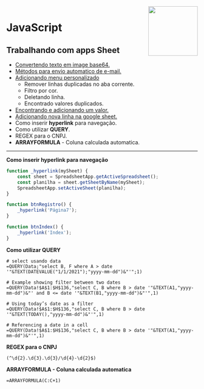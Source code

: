 <img src="https://i.ibb.co/M6nBBb0/mascote.png" align="right" width="130">

# JavaScript

## Trabalhando com apps Sheet

- [Convertendo texto em image base64.](https://github.com/JoseMateusCamargo/javascript/blob/main/apps-script/base64toBlob.js)
- [Métodos para envio automatico de e-mail.](https://github.com/JoseMateusCamargo/javascript/blob/main/apps-script/sendEmail.js)
- [Adicionando menu personalizado](https://github.com/JoseMateusCamargo/javascript/blob/main/apps-script/addMenu.js)
    - Remover linhas duplicadas no aba corrente.
    - Filtro por cor.
    - Deletando linha.
    - Encontrado valores duplicados.
- [Encontrando e adicionando um valor.](https://github.com/JoseMateusCamargo/javascript/blob/main/apps-script/findValue.js)
- [Adicionando nova linha na google sheet.](https://github.com/JoseMateusCamargo/javascript/blob/main/apps-script/addNewRow.js)
- Como inserir **hyperlink** para navegação.
- Como utilizar **QUERY**.
- REGEX para o CNPJ.
- **ARRAYFORMULA** - Coluna calculada automatica.

---

**Como inserir hyperlink para navegação**

```javascript
function _hyperlink(mySheet) {
    const sheet = SpreadsheetApp.getActiveSpreadsheet();
    const planilha = sheet.getSheetByName(mySheet);
    SpreadsheetApp.setActiveSheet(planilha);
}

function btnRegistro() {
    _hyperlink('Página7');
}

function btnIndex() {
    _hyperlink('Index');
}
```

**Como utilizar QUERY**

```mysql
# select usando data
=QUERY(Data;"select B, F where A > date '"&TEXT(DATEVALUE("1/1/2021");"yyyy-mm-dd")&"'";1)

# Example showing filter between two dates
=QUERY(Data!$A$1:$H$136,"select C, B where B > date '"&TEXT(A1,"yyyy-mm-dd")&"' and B <= date '"&TEXT(B1,"yyyy-mm-dd")&"'",1)

# Using today’s date as a filter
=QUERY(Data!$A$1:$H$136,"select C, B where B > date '"&TEXT(TODAY(),"yyyy-mm-dd")&"'",1)

# Referencing a date in a cell
=QUERY(Data!$A$1:$H$136,"select C, B where B > date '"&TEXT(A1,"yyyy-mm-dd")&"'",1)
```

**REGEX para o CNPJ**

```texto
(^\d{2}.\d{3}.\d{3}/\d{4}-\d{2}$)
```

**ARRAYFORMULA - Coluna calculada automatica**

```texto
=ARRAYFORMULA(C:C+1)
```
